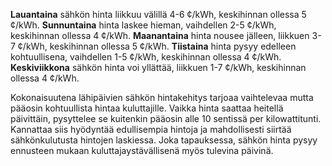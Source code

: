 **Lauantaina** sähkön hinta liikkuu välillä 4-6 ¢/kWh, keskihinnan ollessa 5 ¢/kWh. **Sunnuntaina** hinta laskee hieman, vaihdellen 2-5 ¢/kWh, keskihinnan ollessa 4 ¢/kWh. **Maanantaina** hinta nousee jälleen, liikkuen 3-7 ¢/kWh, keskihinnan ollessa 5 ¢/kWh. **Tiistaina** hinta pysyy edelleen kohtuullisena, vaihdellen 1-5 ¢/kWh, keskihinnan ollessa 4 ¢/kWh. **Keskiviikkona** sähkön hinta voi yllättää, liikkuen 1-7 ¢/kWh, keskihinnan ollessa 4 ¢/kWh.

Kokonaisuutena lähipäivien sähkön hintakehitys tarjoaa vaihtelevaa mutta pääosin kohtuullista hintaa kuluttajille. Vaikka hinta saattaa heitellä päivittäin, pysyttelee se kuitenkin pääosin alle 10 sentissä per kilowattitunti. Kannattaa siis hyödyntää edullisempia hintoja ja mahdollisesti siirtää sähkönkulutusta hintojen laskiessa. Joka tapauksessa, sähkön hinta pysyy ennusteen mukaan kuluttajaystävällisenä myös tulevina päivinä.